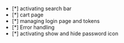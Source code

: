 
- [*] activating search bar
- [*] cart page
- [*] managing login page and tokens
- [*] Error handling
- [*] activating show and hide password icon

